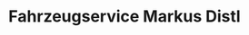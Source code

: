 ---
title: "Fahrzeugservice Markus Distl"
url: /neu-isenburg/fahrzeugservice-markus-distl/
shop: Autowerkstatt
---